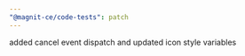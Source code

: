 ```yaml
---
"@magnit-ce/code-tests": patch
---
```


added cancel event dispatch and updated icon style variables

